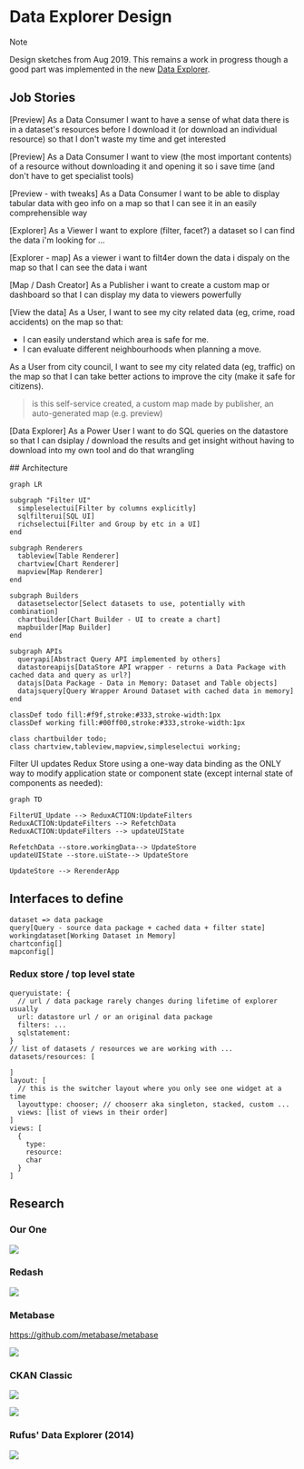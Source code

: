 # Data Explorer Design

>[!note]
Design sketches from Aug 2019. This remains a work in progress though a good part was implemented in the new [Data Explorer](/dms/data-explorer).

## Job Stories

[Preview] As a Data Consumer I want to have a sense of what data there is in a dataset's resources before I download it (or download an individual resource) so that I don't waste my time and get interested

[Preview] As a Data Consumer I want to view (the most important contents) of a resource without downloading it and opening it so i save time (and don't have to get specialist tools)

[Preview - with tweaks] As a Data Consumer I want to be able to display tabular data with geo info on a map so that I can see it in an easily comprehensible way 

[Explorer] As a Viewer I want to explore (filter, facet?) a dataset so I can find the data i'm looking for ... 

[Explorer - map] As a viewer i want to filt4er down the data i dispaly on the map so that I can see the data i want

[Map / Dash Creator] As a Publisher i want to create a custom map or dashboard so that I can display my data to viewers powerfully

[View the data] As a User, I want to see my city related data (eg, crime, road accidents) on the map so that:
  * I can easily understand which area is safe for me.
  * I can evaluate different neighbourhoods when planning a move.

As a User from city council, I want to see my city related data (eg, traffic) on the map so that I can take better actions to improve the city (make it safe for citizens).

> is this self-service created, a custom map made by publisher, an auto-generated map (e.g. preview)

[Data Explorer] As a Power User I want to do SQL queries on the datastore so that I can dsiplay / download the results and get insight without having to download into my own tool and do that wrangling 

## Architecture

```mermaid
graph LR

subgraph "Filter UI"
  simpleselectui[Filter by columns explicitly]
  sqlfilterui[SQL UI]
  richselectui[Filter and Group by etc in a UI]
end

subgraph Renderers
  tableview[Table Renderer]
  chartview[Chart Renderer]
  mapview[Map Renderer]
end

subgraph Builders
  datasetselector[Select datasets to use, potentially with combination]
  chartbuilder[Chart Builder - UI to create a chart]
  mapbuilder[Map Builder]
end

subgraph APIs
  queryapi[Abstract Query API implemented by others]
  datastoreapijs[DataStore API wrapper - returns a Data Package with cached data and query as url?]
  datajs[Data Package - Data in Memory: Dataset and Table objects]
  datajsquery[Query Wrapper Around Dataset with cached data in memory]
end

classDef todo fill:#f9f,stroke:#333,stroke-width:1px
classDef working fill:#00ff00,stroke:#333,stroke-width:1px

class chartbuilder todo;
class chartview,tableview,mapview,simpleselectui working;
```

Filter UI updates Redux Store using a one-way data binding as the ONLY way to modify application state or component state (except internal state of components as needed):

```mermaid
graph TD

FilterUI_Update --> ReduxACTION:UpdateFilters
ReduxACTION:UpdateFilters --> RefetchData
ReduxACTION:UpdateFilters --> updateUIState

RefetchData --store.workingData--> UpdateStore
updateUIState --store.uiState--> UpdateStore

UpdateStore --> RerenderApp
```


## Interfaces to define

```
dataset => data package
query[Query - source data package + cached data + filter state]
workingdataset[Working Dataset in Memory]
chartconfig[]
mapconfig[]
```

### Redux store / top level state

```javascript=
queryuistate: {
  // url / data package rarely changes during lifetime of explorer usually
  url: datastore url / or an original data package
  filters: ...
  sqlstatement: 
}
// list of datasets / resources we are working with ...
datasets/resources: [

]
layout: [
  // this is the switcher layout where you only see one widget at a time 
  layouttype: chooser; // chooserr aka singleton, stacked, custom ... 
  views: [list of views in their order]
] 
views: [
  {
    type:
    resource:
    char
  }
]
```

## Research

### Our One

![](https://i.imgur.com/XAdHq26.jpg)

### Redash

![](https://i.imgur.com/6JssnLA.png)

### Metabase

https://github.com/metabase/metabase

![](https://i.imgur.com/bOjIKdE.png)

### CKAN Classic

![](https://i.imgur.com/tGdupkz.png)

![](https://i.imgur.com/fDtjGSk.png)

### Rufus' Data Explorer (2014)

![](https://i.imgur.com/XJMHRes.png)

